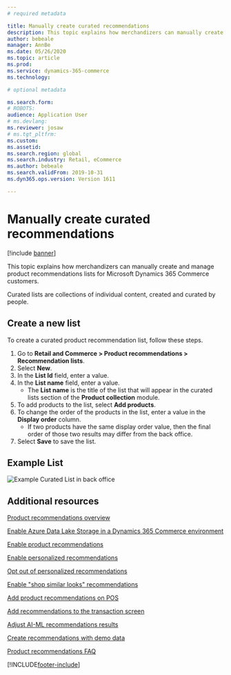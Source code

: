 ```yaml
---
# required metadata

title: Manually create curated recommendations
description: This topic explains how merchandizers can manually create and manage product lists for Microsoft Dynamics 365 Commerce customers.
author: bebeale
manager: AnnBe
ms.date: 05/26/2020
ms.topic: article
ms.prod: 
ms.service: dynamics-365-commerce
ms.technology: 

# optional metadata

ms.search.form: 
# ROBOTS: 
audience: Application User
# ms.devlang: 
ms.reviewer: josaw
# ms.tgt_pltfrm: 
ms.custom: 
ms.assetid: 
ms.search.region: global
ms.search.industry: Retail, eCommerce
ms.author: bebeale
ms.search.validFrom: 2019-10-31
ms.dyn365.ops.version: Version 1611

---
```


# Manually create curated recommendations

[!include [banner](includes/banner.md)]

This topic explains how merchandizers can manually create and manage product recommendations lists for Microsoft Dynamics 365 Commerce customers.

Curated lists are collections of individual content, created and curated by people.  

## Create a new list

To create a curated product recommendation list, follow these steps.

1. Go to **Retail and Commerce &gt; Product recommendations &gt; Recommendation lists**.
1. Select **New**.
1. In the **List Id** field, enter a value.
1. In the **List name** field, enter a value.
    - The **List name** is the title of the list that will appear in the curated lists section of the **Product collection** module.
1. To add products to the list, select **Add products**.
1. To change the order of the products in the list, enter a value in the **Display order** column.
    - If two products have the same display order value, then the final order of those two results may differ from the back office.
1. Select **Save** to save the list.

## Example List

![Example Curated List in back office](./media/examplecuratedrecolist.png)

## Additional resources

[Product recommendations overview](product-recommendations.md)

[Enable Azure Data Lake Storage in a Dynamics 365 Commerce environment](enable-adls-environment.md)

[Enable product recommendations](enable-product-recommendations.md)

[Enable personalized recommendations](personalized-recommendations.md)

[Opt out of personalized recommendations](personalization-gdpr.md)

[Enable "shop similar looks" recommendations](shop-similar-looks.md)

[Add product recommendations on POS](product.md)

[Add recommendations to the transaction screen](add-recommendations-control-pos-screen.md)

[Adjust AI-ML recommendations results](modify-product-recommendation-results.md)

[Create recommendations with demo data](product-recommendations-demo-data.md)

[Product recommendations FAQ](faq-recommendations.md)


[!INCLUDE[footer-include](../includes/footer-banner.md)]